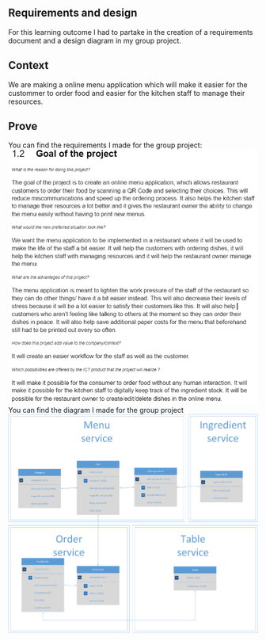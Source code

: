## Requirements and design
For this learning outcome I had to partake in the creation of a requirements document and a design diagram in my group project.
## Context
We are making a online menu application which will make it easier for the custommer to order food and easier for the kitchen staff to manage their resources.
## Prove
You can find the requirements I made for the group project:
![here](../Group-project/Images/Requirements-semester-3.png)
You can find the diagram I made for the group project 
![here](../Group-project/Images/Entity-relationship-diagram-semester-3.png)
